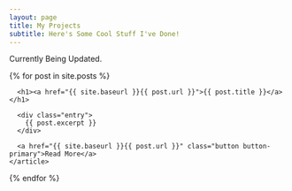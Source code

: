 ```yaml
---
layout: page
title: My Projects
subtitle: Here's Some Cool Stuff I've Done!
---
```

Currently Being Updated.

<div class="posts">
  {% for post in site.posts %}
    <article class="post">

      <h1><a href="{{ site.baseurl }}{{ post.url }}">{{ post.title }}</a></h1>

      <div class="entry">
        {{ post.excerpt }}
      </div>

      <a href="{{ site.baseurl }}{{ post.url }}" class="button button-primary">Read More</a>
    </article>
  {% endfor %}
</div>

<!---
[markdown](http://en.wikipedia.org/wiki/Markdown)
-->
